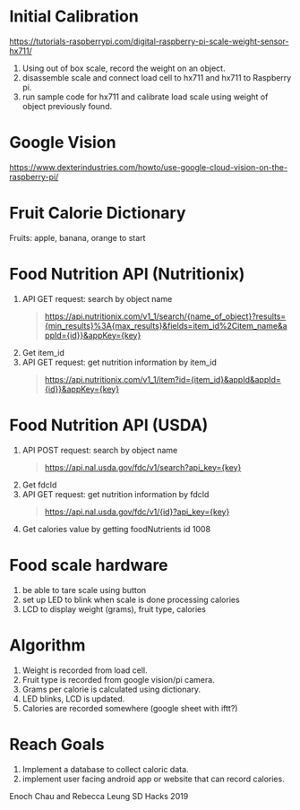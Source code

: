 # Initial Calibration
https://tutorials-raspberrypi.com/digital-raspberry-pi-scale-weight-sensor-hx711/
1. Using out of box scale, record the weight on an object.
2. disassemble scale and connect load cell to hx711 and hx711 to Raspberry pi.
3. run sample code for hx711 and calibrate load scale using weight of object previously found.

# Google Vision
https://www.dexterindustries.com/howto/use-google-cloud-vision-on-the-raspberry-pi/

# Fruit Calorie Dictionary
Fruits: apple, banana, orange to start

# Food Nutrition API (Nutritionix)
1. API GET request: search by object name
    > https://api.nutritionix.com/v1_1/search/{name_of_object}?results={min_results}%3A{max_results}&fields=item_id%2Citem_name&appId={id}}&appKey={key}
2. Get item_id
3. API GET request: get nutrition information by item_id
    > https://api.nutritionix.com/v1_1/item?id={item_id}&appId&appId={id}}&appKey={key}

# Food Nutrition API (USDA)
1. API POST request: search by object name
    > https://api.nal.usda.gov/fdc/v1/search?api_key={key}
2. Get fdcId
3. API GET request: get nutrition information by fdcId
    > https://api.nal.usda.gov/fdc/v1/{id}?api_key={key}
4. Get calories value by getting foodNutrients id 1008

# Food scale hardware
1. be able to tare scale using button
2. set up LED to blink when scale is done processing calories
3. LCD to display weight (grams), fruit type, calories

# Algorithm
1. Weight is recorded from load cell.
2. Fruit type is recorded from google vision/pi camera.
3. Grams per calorie is calculated using dictionary.
4. LED blinks, LCD is updated.
5. Calories are recorded somewhere (google sheet with iftt?)

# Reach Goals
1. Implement a database to collect caloric data.
2. implement user facing android app or website that can record calories.

Enoch Chau and Rebecca Leung
SD Hacks 2019
